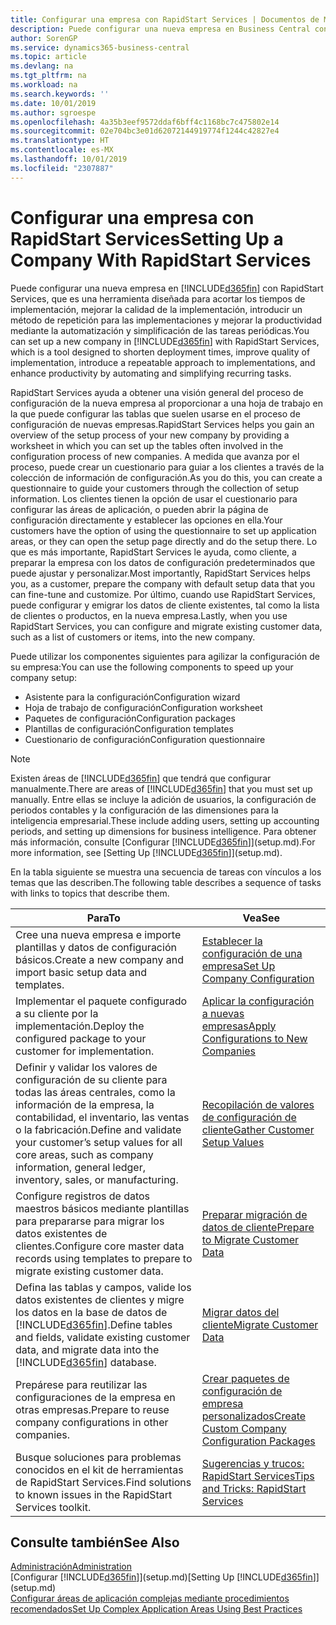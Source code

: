 ```yaml
---
title: Configurar una empresa con RapidStart Services | Documentos de Microsoft
description: Puede configurar una nueva empresa en Business Central con RapidStart Services, que es una herramienta diseñada para acortar los tiempos de implementación, mejorar la calidad de la implementación, introducir un método de repetición para las implementaciones y mejorar la productividad mediante la automatización y simplificación de las tareas periódicas.
author: SorenGP
ms.service: dynamics365-business-central
ms.topic: article
ms.devlang: na
ms.tgt_pltfrm: na
ms.workload: na
ms.search.keywords: ''
ms.date: 10/01/2019
ms.author: sgroespe
ms.openlocfilehash: 4a35b3eef9572ddaf6bff4c1168bc7c475802e14
ms.sourcegitcommit: 02e704bc3e01d62072144919774f1244c42827e4
ms.translationtype: HT
ms.contentlocale: es-MX
ms.lasthandoff: 10/01/2019
ms.locfileid: "2307887"
---
```

# <a name="setting-up-a-company-with-rapidstart-services"></a><span data-ttu-id="7a756-103">Configurar una empresa con RapidStart Services</span><span class="sxs-lookup"><span data-stu-id="7a756-103">Setting Up a Company With RapidStart Services</span></span>
<span data-ttu-id="7a756-104">Puede configurar una nueva empresa en [!INCLUDE[d365fin](includes/d365fin_md.md)] con RapidStart Services, que es una herramienta diseñada para acortar los tiempos de implementación, mejorar la calidad de la implementación, introducir un método de repetición para las implementaciones y mejorar la productividad mediante la automatización y simplificación de las tareas periódicas.</span><span class="sxs-lookup"><span data-stu-id="7a756-104">You can set up a new company in [!INCLUDE[d365fin](includes/d365fin_md.md)] with RapidStart Services, which is a tool designed to shorten deployment times, improve quality of implementation, introduce a repeatable approach to implementations, and enhance productivity by automating and simplifying recurring tasks.</span></span>  

<span data-ttu-id="7a756-105">RapidStart Services ayuda a obtener una visión general del proceso de configuración de la nueva empresa al proporcionar a una hoja de trabajo en la que puede configurar las tablas que suelen usarse en el proceso de configuración de nuevas empresas.</span><span class="sxs-lookup"><span data-stu-id="7a756-105">RapidStart Services helps you gain an overview of the setup process of your new company by providing a worksheet in which you can set up the tables often involved in the configuration process of new companies.</span></span> <span data-ttu-id="7a756-106">A medida que avanza por el proceso, puede crear un cuestionario para guiar a los clientes a través de la colección de información de configuración.</span><span class="sxs-lookup"><span data-stu-id="7a756-106">As you do this, you can create a questionnaire to guide your customers through the collection of setup information.</span></span> <span data-ttu-id="7a756-107">Los clientes tienen la opción de usar el cuestionario para configurar las áreas de aplicación, o pueden abrir la página de configuración directamente y establecer las opciones en ella.</span><span class="sxs-lookup"><span data-stu-id="7a756-107">Your customers have the option of using the questionnaire to set up application areas, or they can open the setup page directly and do the setup there.</span></span> <span data-ttu-id="7a756-108">Lo que es más importante, RapidStart Services le ayuda, como cliente, a preparar la empresa con los datos de configuración predeterminados que puede ajustar y personalizar.</span><span class="sxs-lookup"><span data-stu-id="7a756-108">Most importantly, RapidStart Services helps you, as a customer, prepare the company with default setup data that you can fine-tune and customize.</span></span> <span data-ttu-id="7a756-109">Por último, cuando use RapidStart Services, puede configurar y emigrar los datos de cliente existentes, tal como la lista de clientes o productos, en la nueva empresa.</span><span class="sxs-lookup"><span data-stu-id="7a756-109">Lastly, when you use RapidStart Services, you can configure and migrate existing customer data, such as a list of customers or items, into the new company.</span></span>

<span data-ttu-id="7a756-110">Puede utilizar los componentes siguientes para agilizar la configuración de su empresa:</span><span class="sxs-lookup"><span data-stu-id="7a756-110">You can use the following components to speed up your company setup:</span></span>  

-   <span data-ttu-id="7a756-111">Asistente para la configuración</span><span class="sxs-lookup"><span data-stu-id="7a756-111">Configuration wizard</span></span>  
-   <span data-ttu-id="7a756-112">Hoja de trabajo de configuración</span><span class="sxs-lookup"><span data-stu-id="7a756-112">Configuration worksheet</span></span>  
-   <span data-ttu-id="7a756-113">Paquetes de configuración</span><span class="sxs-lookup"><span data-stu-id="7a756-113">Configuration packages</span></span>  
-   <span data-ttu-id="7a756-114">Plantillas de configuración</span><span class="sxs-lookup"><span data-stu-id="7a756-114">Configuration templates</span></span>  
-   <span data-ttu-id="7a756-115">Cuestionario de configuración</span><span class="sxs-lookup"><span data-stu-id="7a756-115">Configuration questionnaire</span></span>  

> [!Note]  
>  <span data-ttu-id="7a756-116">Existen áreas de [!INCLUDE[d365fin](includes/d365fin_md.md)] que tendrá que configurar manualmente.</span><span class="sxs-lookup"><span data-stu-id="7a756-116">There are areas of [!INCLUDE[d365fin](includes/d365fin_md.md)] that you must set up manually.</span></span> <span data-ttu-id="7a756-117">Entre ellas se incluye la adición de usuarios, la configuración de periodos contables y la configuración de las dimensiones para la inteligencia empresarial.</span><span class="sxs-lookup"><span data-stu-id="7a756-117">These include adding users, setting up accounting periods, and setting up dimensions for business intelligence.</span></span> <span data-ttu-id="7a756-118">Para obtener más información, consulte [Configurar [!INCLUDE[d365fin](includes/d365fin_md.md)]](setup.md).</span><span class="sxs-lookup"><span data-stu-id="7a756-118">For more information, see [Setting Up [!INCLUDE[d365fin](includes/d365fin_md.md)]](setup.md).</span></span>

 <span data-ttu-id="7a756-119">En la tabla siguiente se muestra una secuencia de tareas con vínculos a los temas que las describen.</span><span class="sxs-lookup"><span data-stu-id="7a756-119">The following table describes a sequence of tasks with links to topics that describe them.</span></span>

|<span data-ttu-id="7a756-120">**Para**</span><span class="sxs-lookup"><span data-stu-id="7a756-120">**To**</span></span>|<span data-ttu-id="7a756-121">**Vea**</span><span class="sxs-lookup"><span data-stu-id="7a756-121">**See**</span></span>|  
|------------|-------------|  
|<span data-ttu-id="7a756-122">Cree una nueva empresa e importe plantillas y datos de configuración básicos.</span><span class="sxs-lookup"><span data-stu-id="7a756-122">Create a new company and import basic setup data and templates.</span></span>|[<span data-ttu-id="7a756-123">Establecer la configuración de una empresa</span><span class="sxs-lookup"><span data-stu-id="7a756-123">Set Up Company Configuration</span></span>](admin-set-up-company-configuration.md)|  
|<span data-ttu-id="7a756-124">Implementar el paquete configurado a su cliente por la implementación.</span><span class="sxs-lookup"><span data-stu-id="7a756-124">Deploy the configured package to your customer for implementation.</span></span>|[<span data-ttu-id="7a756-125">Aplicar la configuración a nuevas empresas</span><span class="sxs-lookup"><span data-stu-id="7a756-125">Apply Configurations to New Companies</span></span>](admin-apply-configuration-to-new-companies.md)|
|<span data-ttu-id="7a756-126">Definir y validar los valores de configuración de su cliente para todas las áreas centrales, como la información de la empresa, la contabilidad, el inventario, las ventas o la fabricación.</span><span class="sxs-lookup"><span data-stu-id="7a756-126">Define and validate your customer’s setup values for all core areas, such as company information, general ledger, inventory, sales, or manufacturing.</span></span>|[<span data-ttu-id="7a756-127">Recopilación de valores de configuración de cliente</span><span class="sxs-lookup"><span data-stu-id="7a756-127">Gather Customer Setup Values</span></span>](admin-gather-customer-setup-values.md)|  
|<span data-ttu-id="7a756-128">Configure registros de datos maestros básicos mediante plantillas para prepararse para migrar los datos existentes de clientes.</span><span class="sxs-lookup"><span data-stu-id="7a756-128">Configure core master data records using templates to prepare to migrate existing customer data.</span></span>|[<span data-ttu-id="7a756-129">Preparar migración de datos de cliente</span><span class="sxs-lookup"><span data-stu-id="7a756-129">Prepare to Migrate Customer Data</span></span>](admin-use-templates-to-prepare-customer-data-for-migration.md)|  
|<span data-ttu-id="7a756-130">Defina las tablas y campos, valide los datos existentes de clientes y migre los datos en la base de datos de [!INCLUDE[d365fin](includes/d365fin_md.md)].</span><span class="sxs-lookup"><span data-stu-id="7a756-130">Define tables and fields, validate existing customer data, and migrate data into the [!INCLUDE[d365fin](includes/d365fin_md.md)] database.</span></span>|[<span data-ttu-id="7a756-131">Migrar datos del cliente</span><span class="sxs-lookup"><span data-stu-id="7a756-131">Migrate Customer Data</span></span>](admin-migrate-customer-data.md)|
|<span data-ttu-id="7a756-132">Prepárese para reutilizar las configuraciones de la empresa en otras empresas.</span><span class="sxs-lookup"><span data-stu-id="7a756-132">Prepare to reuse company configurations in other companies.</span></span>|[<span data-ttu-id="7a756-133">Crear paquetes de configuración de empresa personalizados</span><span class="sxs-lookup"><span data-stu-id="7a756-133">Create Custom Company Configuration Packages</span></span>](admin-how-to-create-custom-company-configuration-packages.md)|
|<span data-ttu-id="7a756-134">Busque soluciones para problemas conocidos en el kit de herramientas de RapidStart Services.</span><span class="sxs-lookup"><span data-stu-id="7a756-134">Find solutions to known issues in the RapidStart Services toolkit.</span></span>|[<span data-ttu-id="7a756-135">Sugerencias y trucos: RapidStart Services</span><span class="sxs-lookup"><span data-stu-id="7a756-135">Tips and Tricks: RapidStart Services</span></span>](admin-tips-and-tricks-rapidstart-services.md)|  

## <a name="see-also"></a><span data-ttu-id="7a756-136">Consulte también</span><span class="sxs-lookup"><span data-stu-id="7a756-136">See Also</span></span>  
[<span data-ttu-id="7a756-137">Administración</span><span class="sxs-lookup"><span data-stu-id="7a756-137">Administration</span></span>](admin-setup-and-administration.md)  
<span data-ttu-id="7a756-138">[Configurar [!INCLUDE[d365fin](includes/d365fin_md.md)]](setup.md)</span><span class="sxs-lookup"><span data-stu-id="7a756-138">[Setting Up [!INCLUDE[d365fin](includes/d365fin_md.md)]](setup.md)</span></span>  
[<span data-ttu-id="7a756-139">Configurar áreas de aplicación complejas mediante procedimientos recomendados</span><span class="sxs-lookup"><span data-stu-id="7a756-139">Set Up Complex Application Areas Using Best Practices</span></span>](set-up-complex-application-areas-using-best-practices.md)   
